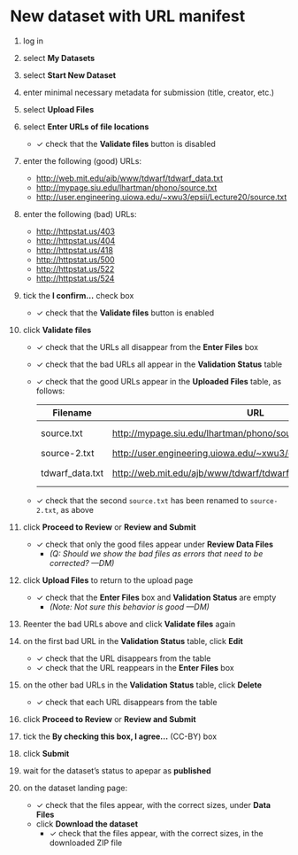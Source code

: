 # New dataset with URL manifest

1. log in
1. select **My Datasets**
1. select **Start New Dataset**
1. enter minimal necessary metadata for submission (title, creator, etc.)
1. select **Upload Files**
1. select **Enter URLs of file locations**
   - ✓ check that the **Validate files** button is disabled
1. enter the following (good) URLs:
   - http://web.mit.edu/ajb/www/tdwarf/tdwarf_data.txt
   - http://mypage.siu.edu/lhartman/phono/source.txt
   - http://user.engineering.uiowa.edu/~xwu3/epsii/Lecture20/source.txt
1. enter the following (bad) URLs:
   - http://httpstat.us/403
   - http://httpstat.us/404
   - http://httpstat.us/418
   - http://httpstat.us/500
   - http://httpstat.us/522
   - http://httpstat.us/524
1. tick the **I confirm…** check box
   - ✓ check that the **Validate files** button is enabled
1. click **Validate files**
   - ✓ check that the URLs all disappear from the **Enter Files** box
   - ✓ check that the bad URLs all appear in the **Validation Status** table
   - ✓ check that the good URLs appear in the **Uploaded Files** table, as follows:

       | Filename | URL | Size | Version | Actions |
       | -------- | --- | ---- | ------- | ------- |
       | source.txt | http://mypage.siu.edu/lhartman/phono/source.txt | 708.25 kB | 1 | <u>Delete</u> |
       | source-2.txt | http://user.engineering.uiowa.edu/~xwu3/epsii/Lecture20/source.txt | 357 B | 1 | <u>Delete</u> |
       | tdwarf_data.txt | http://web.mit.edu/ajb/www/tdwarf/tdwarf_data.txt | 12.14 kB | 1 | <u>Delete</u> |

   - ✓ check that the second `source.txt` has been renamed to `source-2.txt`, as above

1. click **Proceed to Review** or **Review and Submit**
   - ✓ check that only the good files appear under **Review Data Files**
     - *(Q: Should we show the bad files as errors that need to be corrected? —DM)*
1. click **Upload Files** to return to the upload page
   - ✓ check that the **Enter Files** box and **Validation Status** are empty
     - *(Note: Not sure this behavior is good —DM)*
1. Reenter the bad URLs above and click **Validate files** again
1. on the first bad URL in the **Validation Status** table, click **Edit**
   - ✓ check that the URL disappears from the table
   - ✓ check that the URL reappears in the **Enter Files** box
1. on the other bad URLs in the **Validation Status** table, click **Delete**
   - ✓ check that each URL disappears from the table
1. click **Proceed to Review** or **Review and Submit**
1. tick the **By checking this box, I agree...** (CC-BY) box
1. click **Submit**
1. wait for the dataset’s status to apepar as **published**
1. on the dataset landing page:
   - ✓ check that the files appear, with the correct sizes, under **Data Files**
   - click **Download the dataset**
     - ✓ check that the files appear, with the correct sizes, in the downloaded ZIP file
